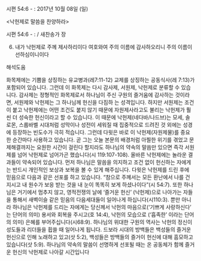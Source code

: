 시편 54:6 - : 
2017년 10월 08일 (일)

<낙헌제로 말씀을 찬양하라>



시편 54:6 - : / 새찬송가  장


6. 내가 낙헌제로 주께 제사하리이다 여호와여 주의 이름에 감사하오리니 주의 이름이 선하심이니이다

해석도움





화목제에는 기쁨을 상징하는 유교병과(레7:11-12) 교제를 상징하는 공동식사(레 7:13)가 포함되어 있습니다. 그런데 이 화목제는 다시 감사제, 서원제, 낙헌제로 분류할 수 있습니다. 감사제는 정형적인 화목제로서 하나님이 주신 구원의 즐거움에 감사하는 것이라면, 서원제와 낙헌제는 그 하나님께 헌신을 다짐하
는 성격입니다. 하지만 서원제는 조건이 붙고 낙헌제에는 어떤 조건도 붙지 않기 때문에 자원제사라고도 불리는 낙헌제가 훨씬 더 성숙한 헌신이라고 할 수 있습니다.
이 때문에 낙헌제(네다바/나드브)는 모세, 솔로몬, 스룹바벨 시대처럼 성막이나 성전이 세워질 때 집중적으로 드려진 것 외에는 성경에 등장하는 빈도수가 극히 적습니다. 그런데 다윗은 바로 이 낙헌제(자원제물)를 중요한 순간마다 사용하고 있습니다. 곧 그는 오늘 본문의 배경처럼 아찔한 위기를 겪었고 문제해결까지는 요원한 시간이 걸린다 할지라도 하나님의 약속의 말씀만 있으면 즉각 서원제를 넘어 낙헌제로 넘어가곤 했습니다(시 119:107-108). 
올바른 낙헌제에는 놀라운 결과들이 약속되어 있습니다. 먼저 하나님은 말씀을 의지하고 조건 없이 헌신하는 자에게는 반드시 개인적인 보상과 보복을 볼 수 있게 해주십니다. 다윗은 낙헌제를 드린 후에 믿음으로 다음과 같은 선포를 하고 있습니다. “참으로 주께서는 모든 환난에서 나를 건지시고 내 원수가 보응
받는 것을 내 눈이 똑똑히 보게 하셨나이다”(시 54:7). 또한 하나님은 거기에서 멈추지 않고, 영적전쟁의 날에 ‘즐거운 헌신’ (낙헌제)으로 나아가는 자들을 통해서 새벽이슬 같은 믿음의 다음세대들이 일어나게 하십니다(시110:3). 뿐만 아니라 하나님은 낙헌제를 드리는 자에게는 당신께서 낙헌의 마음으로(‘기쁘게 사랑하신다’ 는 단어의 의미) 용서와 회복을 주시고(호 14:4), 낙헌의 모습으로 (‘흡족한’ 이라는 단어의 의미) 은혜를 부어주십니다(시68:9). 
하나님의 위대한 구원의 역사는 낙헌의 정신이 성도들과 리더들을 휩쓸 때 일어나게 됩니다. 드보라 시대의 방백들은 백성들의 즐거운 헌신으로 인해 노래하고 있고(삿 5:2), 백성들은 방백들의 즐거이 헌신에 대해 흠모하고 있습니다(삿 5:9). 
하나님의 약속의 말씀이 선명하게 선포될 때는 온 공동체가 함께 즐거운 헌신의 낙헌제로 나아갈 시간입니다
